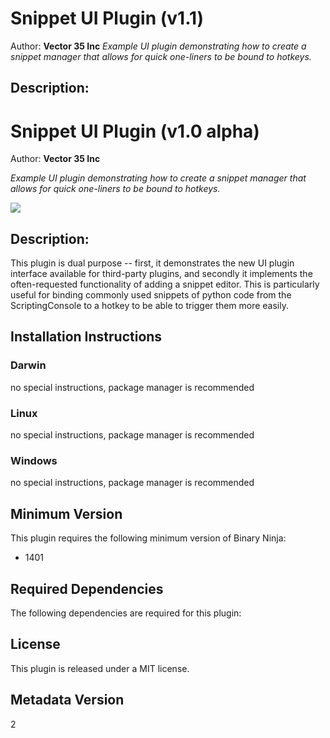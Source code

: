 # Snippet UI Plugin (v1.1)
Author: **Vector 35 Inc**
_Example UI plugin demonstrating how to create a snippet manager that allows for quick one-liners to be bound to hotkeys._
## Description:
# Snippet UI Plugin (v1.0 alpha)

Author: **Vector 35 Inc**

_Example UI plugin demonstrating how to create a snippet manager that allows for quick one-liners to be bound to hotkeys._

![](./media/snippets.gif)

## Description:

This plugin is dual purpose -- first, it demonstrates the new UI plugin interface available for third-party plugins, and secondly it implements the often-requested functionality of adding a snippet editor. This is particularly useful for binding commonly used snippets of python code from the ScriptingConsole to a hotkey to be able to trigger them more easily.


## Installation Instructions

### Darwin

no special instructions, package manager is recommended

### Linux

no special instructions, package manager is recommended

### Windows

no special instructions, package manager is recommended
## Minimum Version

This plugin requires the following minimum version of Binary Ninja:

 * 1401



## Required Dependencies

The following dependencies are required for this plugin:



## License

This plugin is released under a MIT license.
## Metadata Version

2
